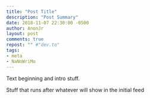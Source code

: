 ```yaml
---
title: "Post Title"
description: "Post Summary"
date: 2018-11-07 22:30:00 -0500
author: AnonJr
layout: post
comments: true
repost: "" #"dev.to"
tags:
- meta
- NaNoWriMo
---
```


Text beginning and intro stuff.

<!--more-->

Stuff that runs after whatever will show in the initial feed